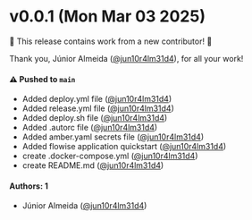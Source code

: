# v0.0.1 (Mon Mar 03 2025)

:tada: This release contains work from a new contributor! :tada:

Thank you, Júnior Almeida ([@jun10r4lm31d4](https://github.com/jun10r4lm31d4)), for all your work!

#### ⚠️ Pushed to `main`

- Added deploy.yml file ([@jun10r4lm31d4](https://github.com/jun10r4lm31d4))
- Added release.yml file ([@jun10r4lm31d4](https://github.com/jun10r4lm31d4))
- Added deploy.sh file ([@jun10r4lm31d4](https://github.com/jun10r4lm31d4))
- Added .autorc file ([@jun10r4lm31d4](https://github.com/jun10r4lm31d4))
- Added amber.yaml secrets file ([@jun10r4lm31d4](https://github.com/jun10r4lm31d4))
- Added flowise application quickstart ([@jun10r4lm31d4](https://github.com/jun10r4lm31d4))
- create .docker-compose.yml ([@jun10r4lm31d4](https://github.com/jun10r4lm31d4))
- create README.md ([@jun10r4lm31d4](https://github.com/jun10r4lm31d4))

#### Authors: 1

- Júnior Almeida ([@jun10r4lm31d4](https://github.com/jun10r4lm31d4))
